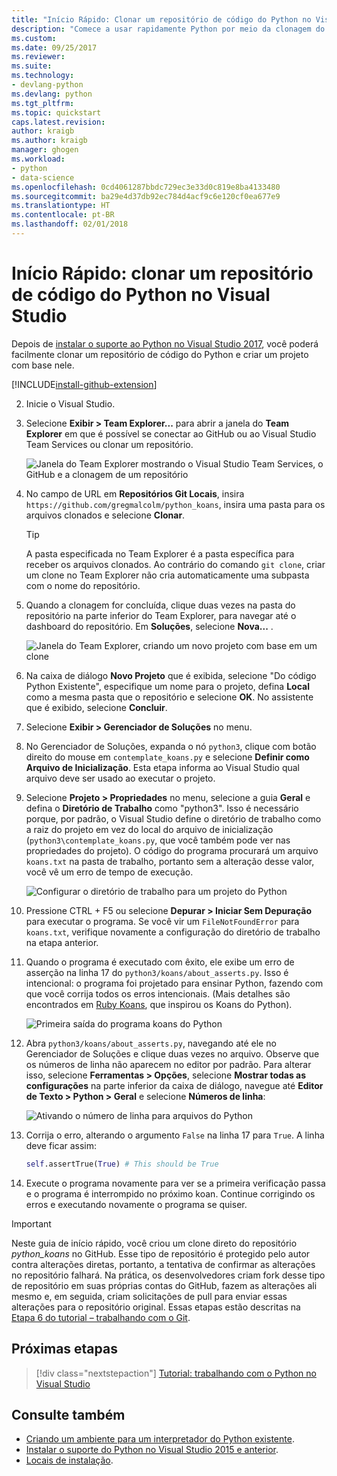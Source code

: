 ```yaml
---
title: "Início Rápido: Clonar um repositório de código do Python no Visual Studio | Microsoft Docs"
description: "Comece a usar rapidamente Python por meio da clonagem do repositório de koans do Python usando o Visual Studio Team Explorer."
ms.custom: 
ms.date: 09/25/2017
ms.reviewer: 
ms.suite: 
ms.technology:
- devlang-python
ms.devlang: python
ms.tgt_pltfrm: 
ms.topic: quickstart
caps.latest.revision: 
author: kraigb
ms.author: kraigb
manager: ghogen
ms.workload:
- python
- data-science
ms.openlocfilehash: 0cd4061287bbdc729ec3e33d0c819e8ba4133480
ms.sourcegitcommit: ba29e4d37db92ec784d4acf9c6e120cf0ea677e9
ms.translationtype: HT
ms.contentlocale: pt-BR
ms.lasthandoff: 02/01/2018
---
```

# <a name="quickstart-clone-a-repository-of-python-code-in-visual-studio"></a>Início Rápido: clonar um repositório de código do Python no Visual Studio

Depois de [instalar o suporte ao Python no Visual Studio 2017](installing-python-support-in-visual-studio.md), você poderá facilmente clonar um repositório de código do Python e criar um projeto com base nele.

[!INCLUDE[install-github-extension](includes/install-github-extension.md)]

2. Inicie o Visual Studio.

3. Selecione **Exibir > Team Explorer...** para abrir a janela do **Team Explorer** em que é possível se conectar ao GitHub ou ao Visual Studio Team Services ou clonar um repositório.

    ![Janela do Team Explorer mostrando o Visual Studio Team Services, o GitHub e a clonagem de um repositório](media/team-explorer.png)

4. No campo de URL em **Repositórios Git Locais**, insira `https://github.com/gregmalcolm/python_koans`, insira uma pasta para os arquivos clonados e selecione **Clonar**.

    > [!Tip]
    > A pasta especificada no Team Explorer é a pasta específica para receber os arquivos clonados. Ao contrário do comando `git clone`, criar um clone no Team Explorer não cria automaticamente uma subpasta com o nome do repositório.

5. Quando a clonagem for concluída, clique duas vezes na pasta do repositório na parte inferior do Team Explorer, para navegar até o dashboard do repositório. Em **Soluções**, selecione **Nova...** .

    ![Janela do Team Explorer, criando um novo projeto com base em um clone](media/team-explorer-new-project.png)

6. Na caixa de diálogo **Novo Projeto** que é exibida, selecione "Do código Python Existente", especifique um nome para o projeto, defina **Local** como a mesma pasta que o repositório e selecione **OK**. No assistente que é exibido, selecione **Concluir**.

7. Selecione **Exibir > Gerenciador de Soluções** no menu.

8. No Gerenciador de Soluções, expanda o nó `python3`, clique com botão direito do mouse em `contemplate_koans.py` e selecione **Definir como Arquivo de Inicialização**. Esta etapa informa ao Visual Studio qual arquivo deve ser usado ao executar o projeto.

9. Selecione **Projeto > Propriedades** no menu, selecione a guia **Geral** e defina o **Diretório de Trabalho** como "python3". Isso é necessário porque, por padrão, o Visual Studio define o diretório de trabalho como a raiz do projeto em vez do local do arquivo de inicialização (`python3\contemplate_koans.py`, que você também pode ver nas propriedades do projeto). O código do programa procurará um arquivo `koans.txt` na pasta de trabalho, portanto sem a alteração desse valor, você vê um erro de tempo de execução.

    ![Configurar o diretório de trabalho para um projeto do Python](media/projects-set-working-directory.png)

10. Pressione CTRL + F5 ou selecione **Depurar > Iniciar Sem Depuração** para executar o programa. Se você vir um `FileNotFoundError` para `koans.txt`, verifique novamente a configuração do diretório de trabalho na etapa anterior.

11. Quando o programa é executado com êxito, ele exibe um erro de asserção na linha 17 do `python3/koans/about_asserts.py`. Isso é intencional: o programa foi projetado para ensinar Python, fazendo com que você corrija todos os erros intencionais. (Mais detalhes são encontrados em [Ruby Koans](http://rubykoans.com/), que inspirou os Koans do Python).

    ![Primeira saída do programa koans do Python](media/koans-output.png)

12. Abra `python3/koans/about_asserts.py`, navegando até ele no Gerenciador de Soluções e clique duas vezes no arquivo. Observe que os números de linha não aparecem no editor por padrão. Para alterar isso, selecione **Ferramentas > Opções**, selecione **Mostrar todas as configurações** na parte inferior da caixa de diálogo, navegue até **Editor de Texto > Python > Geral** e selecione **Números de linha**:

    ![Ativando o número de linha para arquivos do Python](media/options-general-line-numbers.png)

13. Corrija o erro, alterando o argumento `False` na linha 17 para `True`. A linha deve ficar assim:

    ```python
    self.assertTrue(True) # This should be True
    ```

14. Execute o programa novamente para ver se a primeira verificação passa e o programa é interrompido no próximo koan. Continue corrigindo os erros e executando novamente o programa se quiser.

> [!Important]
> Neste guia de início rápido, você criou um clone direto do repositório *python_koans* no GitHub. Esse tipo de repositório é protegido pelo autor contra alterações diretas, portanto, a tentativa de confirmar as alterações no repositório falhará. Na prática, os desenvolvedores criam fork desse tipo de repositório em suas próprias contas do GitHub, fazem as alterações ali mesmo e, em seguida, criam solicitações de pull para enviar essas alterações para o repositório original. Essas etapas estão descritas na [Etapa 6 do tutorial – trabalhando com o Git](tutorial-working-with-python-in-visual-studio-step-06-working-with-git.md).

## <a name="next-steps"></a>Próximas etapas

> [!div class="nextstepaction"]
> [Tutorial: trabalhando com o Python no Visual Studio](tutorial-working-with-python-in-visual-studio-step-01-create-project.md)

## <a name="see-also"></a>Consulte também

- [Criando um ambiente para um interpretador do Python existente](managing-python-environments-in-visual-studio.md#creating-an-environment-for-an-existing-interpreter).
- [Instalar o suporte do Python no Visual Studio 2015 e anterior](installing-python-support-in-visual-studio.md).
- [Locais de instalação](installing-python-support-in-visual-studio.md#install-locations).
